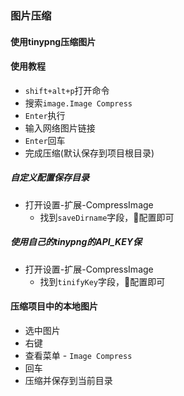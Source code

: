 
### 图片压缩

#### 使用tinypng压缩图片


#### 使用教程

- `shift+alt+p`打开命令
- 搜索`image.Image Compress`
- `Enter`执行
- 输入网络图片链接
- `Enter`回车
- 完成压缩(默认保存到项目根目录)


##### 自定义配置保存目录
- 打开设置-扩展-CompressImage
  - 找到`saveDirname`字段，配置即可

##### 使用自己的tinypng的API_KEY保
- 打开设置-扩展-CompressImage
  - 找到`tinifyKey`字段，配置即可


#### 压缩项目中的本地图片
- 选中图片
- 右键
- 查看菜单 - `Image Compress`
- 回车
- 压缩并保存到当前目录
